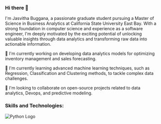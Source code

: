 ### Hi there 👋
I'm Jasvitha Buggana, a passionate graduate student pursuing a Master of Science in Business Analytics at California State University East Bay. With a strong foundation in computer science and experience as a software engineer, I'm deeply motivated by the exciting potential of unlocking valuable insights through data analytics and transforming raw data into actionable information.

🔭 I'm currently working on developing data analytics models for optimizing inventory management and sales forecasting.

🌱 I'm currently learning advanced machine learning techniques, such as Regression, Classification and Clustering methods, to tackle complex data challenges.

👯 I'm looking to collaborate on open-source projects related to data analytics, Devops, and predictive modeling.
### Skills and Technologies:

![Python Logo](python-logo.png)




<!--
**jasvithaBuggana/JasvithaBuggana** is a ✨ _special_ ✨ repository because its `README.md` (this file) appears on your GitHub profile.

Here are some ideas to get you started:

- 🔭 I’m currently working on ...
- 🌱 I’m currently learning ...
- 👯 I’m looking to collaborate on ...
- 🤔 I’m looking for help with ...
- 💬 Ask me about ...
- 📫 How to reach me: ...
- 😄 Pronouns: ...
- ⚡ Fun fact: ...
-->
